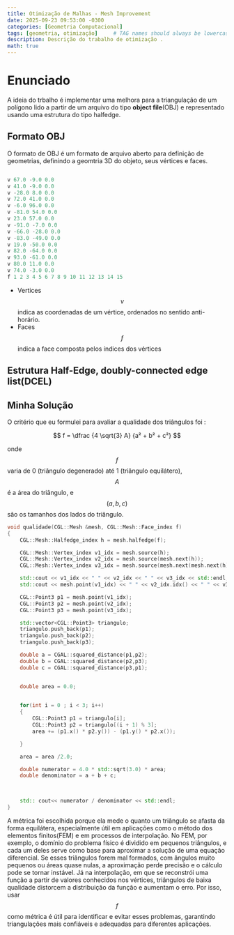 ```yaml
---
title: Otimização de Malhas - Mesh Improvement
date: 2025-09-23 09:53:00 -0300
categories: [Geometria Computacional]
tags: [geometria, otimização]     # TAG names should always be lowercase
description: Descrição do trabalho de otimização .
math: true
---
```


# Enunciado 
A ideia do trbalho é implementar uma melhora para a triangulação de um polígono lido a partir de um arquivo do tipo __object file__(OBJ) e representado usando uma estrutura do tipo halfedge.

## Formato OBJ
O formato de OBJ é um formato de arquivo aberto para definição de geometrias, definindo a geomtria 3D do objeto, seus vértices e faces.

```c

v 67.0 -9.0 0.0
v 41.0 -9.0 0.0
v -28.0 8.0 0.0
v 72.0 41.0 0.0
v -6.0 96.0 0.0
v -81.0 54.0 0.0
v 23.0 57.0 0.0
v -91.0 -7.0 0.0
v -66.0 -28.0 0.0
v -83.0 -49.0 0.0
v 19.0 -50.0 0.0
v 82.0 -64.0 0.0
v 93.0 -61.0 0.0
v 80.0 11.0 0.0
v 74.0 -3.0 0.0
f 1 2 3 4 5 6 7 8 9 10 11 12 13 14 15

```

- Vertices $$v$$ indica as coordenadas de um vértice, ordenados no sentido anti-horário.
- Faces $$f$$ indica a face composta pelos índices dos vértices


## Estrutura Half-Edge, doubly-connected edge list(DCEL)



## Minha Solução 
O critério que eu formulei para avaliar a qualidade dos triângulos foi :

$$
    f = \dfrac {4 \sqrt{3} A} {a² + b² + c²}
$$

onde $$f$$ varia de 0 (triângulo degenerado) até 1 (triângulo equilátero), $$A$$ é a área do triângulo, e $$(a,b,c)$$ são os tamanhos dos lados do triângulo.

```c++
void qualidade(CGL::Mesh &mesh, CGL::Mesh::Face_index f)
{
    CGL::Mesh::Halfedge_index h = mesh.halfedge(f);

    CGL::Mesh::Vertex_index v1_idx = mesh.source(h);
    CGL::Mesh::Vertex_index v2_idx = mesh.source(mesh.next(h));
    CGL::Mesh::Vertex_index v3_idx = mesh.source(mesh.next(mesh.next(h)));

    std::cout << v1_idx << " " << v2_idx << " " << v3_idx << std::endl;
    std::cout << mesh.point(v1_idx) << " " << v2_idx.idx() << " " << v3_idx << std::endl;

    CGL::Point3 p1 = mesh.point(v1_idx);
    CGL::Point3 p2 = mesh.point(v2_idx);
    CGL::Point3 p3 = mesh.point(v3_idx);

    std::vector<CGL::Point3> triangulo;
    triangulo.push_back(p1);
    triangulo.push_back(p2);
    triangulo.push_back(p3);

    double a = CGAL::squared_distance(p1,p2);
    double b = CGAL::squared_distance(p2,p3);
    double c = CGAL::squared_distance(p3,p1);


    double area = 0.0;

        
    for(int i = 0 ; i < 3; i++)
    {
        CGL::Point3 p1 = triangulo[i];
        CGL::Point3 p2 = triangulo[(i + 1) % 3];
        area += (p1.x() * p2.y()) - (p1.y() * p2.x());

    }

    area = area /2.0;

    double numerator = 4.0 * std::sqrt(3.0) * area;
    double denominator = a + b + c;

     

    std:: cout<< numerator / denominator << std::endl;
}

```
A métrica foi escolhida porque ela mede o quanto um triângulo se afasta da forma equilátera, especialmente útil em aplicações como o método dos elementos finitos(FEM) e em processos de interpolação. No FEM, por exemplo, o domínio do problema físico é dividido em pequenos triângulos, e cada um deles serve como base para aproximar a solução de uma equação diferencial. Se esses triângulos forem mal formados, com ângulos muito pequenos ou áreas quase nulas, a aproximação perde precisão e o cálculo pode se tornar instável. Já na interpolação, em que se reconstrói uma função a partir de valores conhecidos nos vértices, triângulos de baixa qualidade distorcem a distribuição da função e aumentam o erro. Por isso, usar $$f$$ como métrica é útil para identificar e evitar esses problemas, garantindo triangulações mais confiáveis e adequadas para diferentes aplicações.

